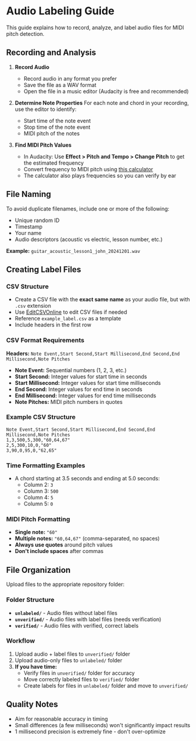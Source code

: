 # Audio Labeling Guide

This guide explains how to record, analyze, and label audio files for MIDI pitch detection.

## Recording and Analysis

1. **Record Audio**
   - Record audio in any format you prefer
   - Save the file as a WAV format
   - Open the file in a music editor (Audacity is free and recommended)

2. **Determine Note Properties**
   For each note and chord in your recording, use the editor to identify:
   - Start time of the note event
   - Stop time of the note event  
   - MIDI pitch of the notes

3. **Find MIDI Pitch Values**
   - In Audacity: Use **Effect > Pitch and Tempo > Change Pitch** to get the estimated frequency
   - Convert frequency to MIDI pitch using [this calculator](https://www.colincrawley.com/midi-note-to-audio-frequency-calculator/)
   - The calculator also plays frequencies so you can verify by ear

## File Naming

To avoid duplicate filenames, include one or more of the following:
- Unique random ID
- Timestamp
- Your name
- Audio descriptors (acoustic vs electric, lesson number, etc.)

**Example:** `guitar_acoustic_lesson1_john_20241201.wav`

## Creating Label Files

### CSV Structure
- Create a CSV file with the **exact same name** as your audio file, but with `.csv` extension
- Use [EditCSVOnline](https://www.editcsvonline.com/) to edit CSV files if needed
- Reference `example_label.csv` as a template
- Include headers in the first row

### CSV Format Requirements

**Headers:** `Note Event,Start Second,Start Millisecond,End Second,End Millisecond,Note Pitches`

- **Note Event:** Sequential numbers (1, 2, 3, etc.)
- **Start Second:** Integer values for start time in seconds
- **Start Millisecond:** Integer values for start time milliseconds  
- **End Second:** Integer values for end time in seconds
- **End Millisecond:** Integer values for end time milliseconds
- **Note Pitches:** MIDI pitch numbers in quotes

### Example CSV Structure
```csv
Note Event,Start Second,Start Millisecond,End Second,End Millisecond,Note Pitches
1,3,500,5,300,"60,64,67"
2,5,300,10,0,"60"
3,90,0,95,0,"62,65"
```

### Time Formatting Examples
- A chord starting at 3.5 seconds and ending at 5.0 seconds:
  - Column 2: `3`
  - Column 3: `500`
  - Column 4: `5`
  - Column 5: `0`

### MIDI Pitch Formatting
- **Single note:** `"60"`
- **Multiple notes:** `"60,64,67"` (comma-separated, no spaces)
- **Always use quotes** around pitch values
- **Don't include spaces** after commas

## File Organization

Upload files to the appropriate repository folder:

### Folder Structure
- **`unlabeled/`** - Audio files without label files
- **`unverified/`** - Audio files with label files (needs verification)
- **`verified/`** - Audio files with verified, correct labels

### Workflow
1. Upload audio + label files to `unverified/` folder
2. Upload audio-only files to `unlabeled/` folder
3. **If you have time:**
   - Verify files in `unverified/` folder for accuracy
   - Move correctly labeled files to `verified/` folder
   - Create labels for files in `unlabeled/` folder and move to `unverified/`

## Quality Notes
- Aim for reasonable accuracy in timing
- Small differences (a few milliseconds) won't significantly impact results
- 1 millisecond precision is extremely fine - don't over-optimize
